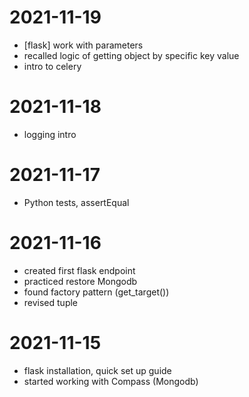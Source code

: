 # 2021-11-19

- [flask] work with parameters
- recalled logic of getting object by specific key value
- intro to celery

# 2021-11-18

- logging intro

# 2021-11-17

- Python tests, assertEqual


# 2021-11-16

- created first flask endpoint
- practiced restore Mongodb
- found factory pattern (get_target())
- revised tuple 


# 2021-11-15

- flask installation, quick set up guide
- started working with Compass (Mongodb)






